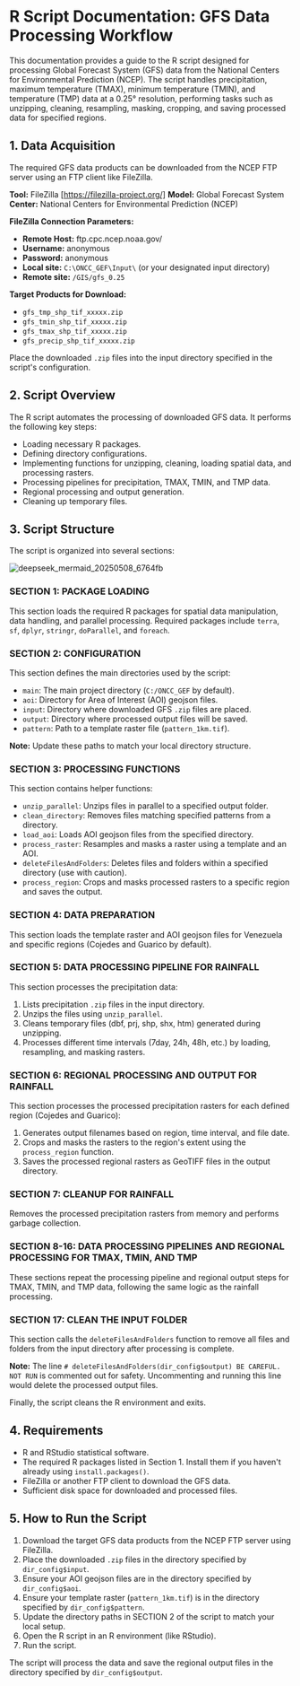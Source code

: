 # R Script Documentation: GFS Data Processing Workflow

This documentation provides a guide to the R script designed for processing Global Forecast System (GFS) data from the National Centers for Environmental Prediction (NCEP). The script handles precipitation, maximum temperature (TMAX), minimum temperature (TMIN), and temperature (TMP) data at a 0.25° resolution, performing tasks such as unzipping, cleaning, resampling, masking, cropping, and saving processed data for specified regions.

## 1. Data Acquisition

The required GFS data products can be downloaded from the NCEP FTP server using an FTP client like FileZilla.

**Tool:** FileZilla [https://filezilla-project.org/]
**Model:** Global Forecast System
**Center:** National Centers for Environmental Prediction (NCEP)

**FileZilla Connection Parameters:**

* **Remote Host:** ftp.cpc.ncep.noaa.gov/
* **Username:** anonymous
* **Password:** anonymous
* **Local site:** `C:\ONCC_GEF\Input\` (or your designated input directory)
* **Remote site:** `/GIS/gfs_0.25`

**Target Products for Download:**

* `gfs_tmp_shp_tif_xxxxx.zip`
* `gfs_tmin_shp_tif_xxxxx.zip`
* `gfs_tmax_shp_tif_xxxxx.zip`
* `gfs_precip_shp_tif_xxxxx.zip`

Place the downloaded `.zip` files into the input directory specified in the script's configuration.

## 2. Script Overview

The R script automates the processing of downloaded GFS data. It performs the following key steps:

* Loading necessary R packages.
* Defining directory configurations.
* Implementing functions for unzipping, cleaning, loading spatial data, and processing rasters.
* Processing pipelines for precipitation, TMAX, TMIN, and TMP data.
* Regional processing and output generation.
* Cleaning up temporary files.

## 3. Script Structure

The script is organized into several sections:

![deepseek_mermaid_20250508_6764fb](https://github.com/user-attachments/assets/5dc895af-1c4a-4192-aed7-f6cac9c6aac6)


### SECTION 1: PACKAGE LOADING

This section loads the required R packages for spatial data manipulation, data handling, and parallel processing.
Required packages include `terra`, `sf`, `dplyr`, `stringr`, `doParallel`, and `foreach`.

### SECTION 2: CONFIGURATION

This section defines the main directories used by the script:
* `main`: The main project directory (`C:/ONCC_GEF` by default).
* `aoi`: Directory for Area of Interest (AOI) geojson files.
* `input`: Directory where downloaded GFS `.zip` files are placed.
* `output`: Directory where processed output files will be saved.
* `pattern`: Path to a template raster file (`pattern_1km.tif`).

**Note:** Update these paths to match your local directory structure.

### SECTION 3: PROCESSING FUNCTIONS

This section contains helper functions:
* `unzip_parallel`: Unzips files in parallel to a specified output folder.
* `clean_directory`: Removes files matching specified patterns from a directory.
* `load_aoi`: Loads AOI geojson files from the specified directory.
* `process_raster`: Resamples and masks a raster using a template and an AOI.
* `deleteFilesAndFolders`: Deletes files and folders within a specified directory (use with caution).
* `process_region`: Crops and masks processed rasters to a specific region and saves the output.

### SECTION 4: DATA PREPARATION

This section loads the template raster and AOI geojson files for Venezuela and specific regions (Cojedes and Guarico by default).

### SECTION 5: DATA PROCESSING PIPELINE FOR RAINFALL

This section processes the precipitation data:
1.  Lists precipitation `.zip` files in the input directory.
2.  Unzips the files using `unzip_parallel`.
3.  Cleans temporary files (dbf, prj, shp, shx, htm) generated during unzipping.
4.  Processes different time intervals (7day, 24h, 48h, etc.) by loading, resampling, and masking rasters.

### SECTION 6: REGIONAL PROCESSING AND OUTPUT FOR RAINFALL

This section processes the processed precipitation rasters for each defined region (Cojedes and Guarico):
1.  Generates output filenames based on region, time interval, and file date.
2.  Crops and masks the rasters to the region's extent using the `process_region` function.
3.  Saves the processed regional rasters as GeoTIFF files in the output directory.

### SECTION 7: CLEANUP FOR RAINFALL

Removes the processed precipitation rasters from memory and performs garbage collection.

### SECTION 8-16: DATA PROCESSING PIPELINES AND REGIONAL PROCESSING FOR TMAX, TMIN, AND TMP

These sections repeat the processing pipeline and regional output steps for TMAX, TMIN, and TMP data, following the same logic as the rainfall processing.

### SECTION 17: CLEAN THE INPUT FOLDER

This section calls the `deleteFilesAndFolders` function to remove all files and folders from the input directory after processing is complete.

**Note:** The line `# deleteFilesAndFolders(dir_config$output) BE CAREFUL. NOT RUN` is commented out for safety. Uncommenting and running this line would delete the processed output files.

Finally, the script cleans the R environment and exits.

## 4. Requirements

* R and RStudio statistical software.
* The required R packages listed in Section 1. Install them if you haven't already using `install.packages()`.
* FileZilla or another FTP client to download the GFS data.
* Sufficient disk space for downloaded and processed files.

## 5. How to Run the Script

1.  Download the target GFS data products from the NCEP FTP server using FileZilla.
2.  Place the downloaded `.zip` files in the directory specified by `dir_config$input`.
3.  Ensure your AOI geojson files are in the directory specified by `dir_config$aoi`.
4.  Ensure your template raster (`pattern_1km.tif`) is in the directory specified by `dir_config$pattern`.
5.  Update the directory paths in SECTION 2 of the script to match your local setup.
6.  Open the R script in an R environment (like RStudio).
7.  Run the script.

The script will process the data and save the regional output files in the directory specified by `dir_config$output`.

